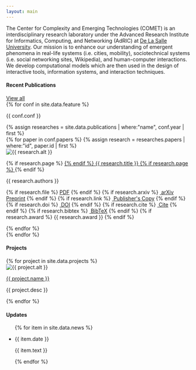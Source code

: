```yaml
---
layout: main
---
```


<div class="abstract">
    <p class="abstract-overview">
        The Center for Complexity and Emerging Technologies (COMET) is an interdisciplinary research laboratory under the Advanced Research Institute for Informatics, Computing, and Networking (AdRIC) at <a href="https://www.dlsu.edu.ph" target="_blank">De La Salle University</a>. Our mission is to enhance our understanding of <span class="about-highlight">emergent phenomena in real-life systems (i.e. cities, mobility), sociotechnical systems (i.e. social networking sites, Wikipedia), and human-computer interactions</span>. We develop computational models which are then used in the design of interactive tools, information systems, and interaction techniques.
    </p>
    <div class="recent-pubs-header">
        <h4>Recent Publications</h4>
        <a href="/papers/">View all</a>
    </div>
    <div class="recent-pubs">
    {% for conf in site.data.feature %}
        <p class="conf-name">{{ conf.conf }}</p>
        {% assign researches = site.data.publications | where:"name", conf.year | first %}
        <div class="projects">
        {% for paper in conf.papers %}
            {% assign research = researches.papers | where:"id", paper.id | first %}
            <div class="project">
                <img class="project-img" src="{{ research.figure }}" alt="{{ research.alt }}">
                <div class="project-desc">
                    <p class="project-desc-main">
                    {% if research.page %}
                        <a href="{{ research.page }}">
                    {% endif %}
                        {{ research.title }}
                    {% if research.page %}
                        </a>
                    {% endif %}
                    </p>
                    <p>{{ research.authors }}</p>
                    <p class="pub-misc">
                        {% if research.file %}
                            <a class="pub-link" href="{{ research.file }}"><i class="ai ai-open-access ai-lg"></i>PDF</a>
                        {% endif %}
                        {% if research.arxiv %}
                            <a class="pub-link" href="{{ research.arxiv }}"><i class="ai ai-arxiv ai-lg"></i>&nbsp;arXiv Preprint</a>
                        {% endif %}
                        {% if research.link %}
                            <a class="pub-link" href="{{ research.link }}"><i class="fas fa-external-link-square-alt"></i>&nbsp;Publisher's Copy</a>
                        {% endif %}
                        {% if research.doi %}
                            <a class="pub-link" href="https://doi.org/{{ research.doi }}"><i class="fas fa-globe"></i>&nbsp;DOI</a>
                        {% endif %}
                        {% if research.cite %}
                            <a class="pub-link" href="{{ research.cite }}"><i class="fas fa-quote-left"></i>&nbsp;Cite</a>
                        {% endif %}
                        {% if research.bibtex %}
                            <a class="pub-link" href="{{ research.bibtex }}"><i class="fas fa-book"></i>&nbsp;BibTeX</a>
                        {% endif %}
                        {% if research.award %}
                            <span class="pub-award"><i class="fas fa-trophy"></i> {{ research.award }}</span>
                        {% endif %}
                    </p>
                </div>
            </div>
        {% endfor %}
        </div>
    {% endfor %}
    </div>
    <div class="recent-pubs-header">
        <h4>Projects</h4>
        <!-- <a href="/projects/">View all</a> -->
    </div>
    <div class="projects">
        {% for project in site.data.projects %}
        <div class="project">
            <img class="project-img" src="{{ project.img }}" alt="{{ project.alt }}">
            <div class="project-desc">
                <p class="project-desc-main"><a href="{{ project.link }}" target="_blank">{{ project.name }}</a></p>
                <p>{{ project.desc }}</p>
            </div>
        </div>
        {% endfor %}
    </div>
</div>

<div class="news-sidebar">
    <h4>Updates</h4>
    <ul class="sidebar-items">
        {% for item in site.data.news %}
            <li>
                <p class="news-date">{{ item.date }}</p>
                <p class="news-text">{{ item.text }}</p>
            </li>
        {% endfor %}
    </ul>
</div>